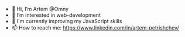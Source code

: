 - 👋 Hi, I’m Artem @Omny
- 👀 I’m interested in web-development
- 🌱 I`m currently improving my JavaScript skills
- 📫 How to reach me: https://www.linkedin.com/in/artem-petrishchev/

<!---
Omny/Omny is a ✨ special ✨ repository because its `README.md` (this file) appears on your GitHub profile.
You can click the Preview link to take a look at your changes.
- 💞️ I’m looking to collaborate on ...

- 📫 How to reach me ...
--->
